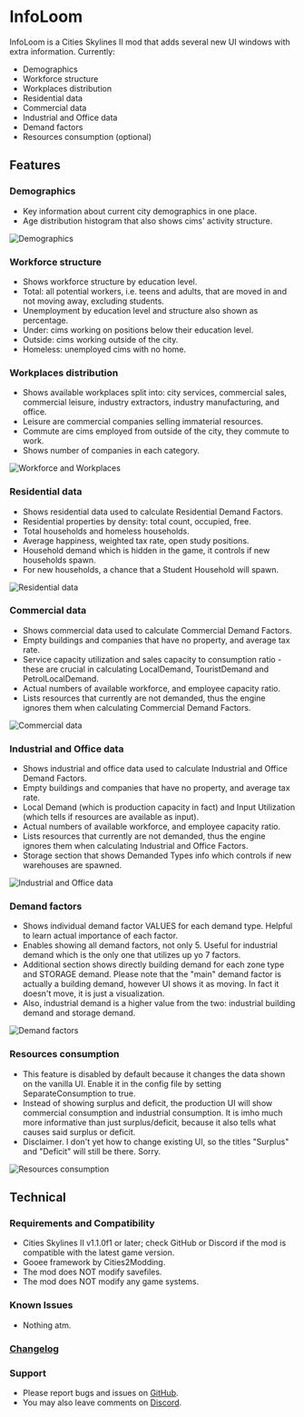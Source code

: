 # InfoLoom
InfoLoom is a Cities Skylines II mod that adds several new UI windows with extra information.
Currently:
- Demographics
- Workforce structure
- Workplaces distribution
- Residential data
- Commercial data
- Industrial and Office data
- Demand factors
- Resources consumption (optional)

## Features

### Demographics
- Key information about current city demographics in one place.
- Age distribution histogram that also shows cims' activity structure.

![Demographics](https://raw.githubusercontent.com/infixo/cs2-infoloom/main/docs/demographics.png)

### Workforce structure
- Shows workforce structure by education level.
- Total: all potential workers, i.e. teens and adults, that are moved in and not moving away, excluding students.
- Unemployment by education level and structure also shown as percentage.
- Under: cims working on positions below their education level.
- Outside: cims working outside of the city.
- Homeless: unemployed cims with no home.

### Workplaces distribution
- Shows available workplaces split into: city services, commercial sales, commercial leisure, industry extractors, industry manufacturing, and office.
- Leisure are commercial companies selling immaterial resources.
- Commute are cims employed from outside of the city, they commute to work.
- Shows number of companies in each category.

![Workforce and Workplaces](https://raw.githubusercontent.com/infixo/cs2-infoloom/main/docs/workforce_jobs.png)

### Residential data
- Shows residential data used to calculate Residential Demand Factors.
- Residential properties by density: total count, occupied, free.
- Total households and homeless households.
- Average happiness, weighted tax rate, open study positions.
- Household demand which is hidden in the game, it controls if new households spawn.
- For new households, a chance that a Student Household will spawn.

![Residential data](https://raw.githubusercontent.com/infixo/cs2-infoloom/main/docs/residential.png)

### Commercial data
- Shows commercial data used to calculate Commercial Demand Factors.
- Empty buildings and companies that have no property, and average tax rate.
- Service capacity utilization and sales capacity to consumption ratio - these are crucial in calculating LocalDemand, TouristDemand and PetrolLocalDemand.
- Actual numbers of available workforce, and employee capacity ratio.
- Lists resources that currently are not demanded, thus the engine ignores them when calculating Commercial Demand Factors.

![Commercial data](https://raw.githubusercontent.com/infixo/cs2-infoloom/main/docs/commercial.png)

### Industrial and Office data
- Shows industrial and office data used to calculate Industrial and Office Demand Factors.
- Empty buildings and companies that have no property, and average tax rate.
- Local Demand (which is production capacity in fact) and Input Utilization (which tells if resources are available as input).
- Actual numbers of available workforce, and employee capacity ratio.
- Lists resources that currently are not demanded, thus the engine ignores them when calculating Industrial and Office Factors.
- Storage section that shows Demanded Types info which controls if new warehouses are spawned.

![Industrial and Office data](https://raw.githubusercontent.com/infixo/cs2-infoloom/main/docs/industrial.png)

### Demand factors
- Shows individual demand factor VALUES for each demand type. Helpful to learn actual importance of each factor.
- Enables showing all demand factors, not only 5. Useful for industrial demand which is the only one that utilizes up yo 7 factors.
- Additional section shows directly building demand for each zone type and STORAGE demand. Please note that the "main" demand factor is actually a building demand, however UI shows it as moving. In fact it doesn't move, it is just a visualization.
- Also, industrial demand is a higher value from the two: industrial building demand and storage demand.

![Demand factors](https://raw.githubusercontent.com/infixo/cs2-infoloom/main/docs/demandfactors.png)

### Resources consumption
- This feature is disabled by default because it changes the data shown on the vanilla UI. Enable it in the config file by setting SeparateConsumption to true.
- Instead of showing surplus and deficit, the production UI will show commercial consumption and industrial consumption. It is imho much more informative than just surplus/deficit, because it also tells what causes said surplus or deficit.
- Disclaimer. I don't yet how to change existing UI, so the titles "Surplus" and "Deficit" will still be there. Sorry.

![Resources consumption](https://raw.githubusercontent.com/infixo/cs2-infoloom/main/docs/consumption.png)

## Technical

### Requirements and Compatibility
- Cities Skylines II v1.1.0f1 or later; check GitHub or Discord if the mod is compatible with the latest game version.
- Gooee framework by Cities2Modding.
- The mod does NOT modify savefiles.
- The mod does NOT modify any game systems.

### Known Issues
- Nothing atm.

### [Changelog](./CHANGELOG.md)

### Support
- Please report bugs and issues on [GitHub](https://github.com/Infixo/CS2-InfoLoom).
- You may also leave comments on [Discord](https://discord.com/channels/1169011184557637825/1198627819475976263).
